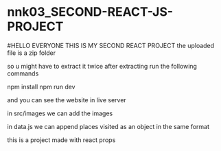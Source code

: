 # nnk03_SECOND-REACT-JS-PROJECT

#HELLO EVERYONE THIS IS MY SECOND REACT PROJECT
the uploaded file is a zip folder 

so u might have to extract it twice
after extracting 
run the following commands

npm install
npm run dev

and you can see the website in live server

in src/images we can add the images

in data.js we can append places visited as an object in the same format

this is a project made with react props
